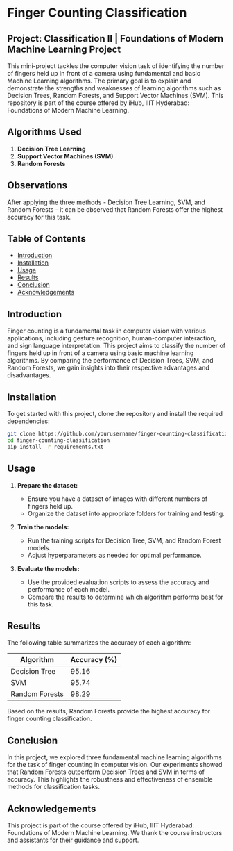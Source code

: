 # Finger Counting Classification

## Project: Classification II | Foundations of Modern Machine Learning Project

This mini-project tackles the computer vision task of identifying the number of fingers held up in front of a camera using fundamental and basic Machine Learning algorithms. The primary goal is to explain and demonstrate the strengths and weaknesses of learning algorithms such as Decision Trees, Random Forests, and Support Vector Machines (SVM). This repository is part of the course offered by iHub, IIIT Hyderabad: Foundations of Modern Machine Learning.

## Algorithms Used

1. **Decision Tree Learning**
2. **Support Vector Machines (SVM)**
3. **Random Forests**

## Observations

After applying the three methods - Decision Tree Learning, SVM, and Random Forests - it can be observed that Random Forests offer the highest accuracy for this task.

## Table of Contents

- [Introduction](#introduction)
- [Installation](#installation)
- [Usage](#usage)
- [Results](#results)
- [Conclusion](#conclusion)
- [Acknowledgements](#acknowledgements)

## Introduction

Finger counting is a fundamental task in computer vision with various applications, including gesture recognition, human-computer interaction, and sign language interpretation. This project aims to classify the number of fingers held up in front of a camera using basic machine learning algorithms. By comparing the performance of Decision Trees, SVM, and Random Forests, we gain insights into their respective advantages and disadvantages.

## Installation

To get started with this project, clone the repository and install the required dependencies:

```bash
git clone https://github.com/yourusername/finger-counting-classification.git
cd finger-counting-classification
pip install -r requirements.txt
```
## Usage

1. **Prepare the dataset:**
   - Ensure you have a dataset of images with different numbers of fingers held up.
   - Organize the dataset into appropriate folders for training and testing.

2. **Train the models:**
   - Run the training scripts for Decision Tree, SVM, and Random Forest models.
   - Adjust hyperparameters as needed for optimal performance.

3. **Evaluate the models:**
   - Use the provided evaluation scripts to assess the accuracy and performance of each model.
   - Compare the results to determine which algorithm performs best for this task.

## Results

The following table summarizes the accuracy of each algorithm:

| Algorithm         | Accuracy (%) |
|-------------------|--------------|
| Decision Tree     | 95.16       |
| SVM               | 95.74       |
| Random Forests    | 98.29        |

Based on the results, Random Forests provide the highest accuracy for finger counting classification.

## Conclusion

In this project, we explored three fundamental machine learning algorithms for the task of finger counting in computer vision. Our experiments showed that Random Forests outperform Decision Trees and SVM in terms of accuracy. This highlights the robustness and effectiveness of ensemble methods for classification tasks.

## Acknowledgements

This project is part of the course offered by iHub, IIIT Hyderabad: Foundations of Modern Machine Learning. We thank the course instructors and assistants for their guidance and support.




